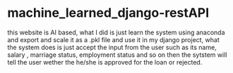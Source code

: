 # machine_learned_django-restAPI
this website is AI based, what I did is just learn the system using anaconda and export and scale it as a .pkl file and use it in my django project, what the system does is just accept the input from the user such as its name, salary , marriage status, employment status and so on then the sytstem will tell the user wether the he/she is approved for the loan or rejected.
